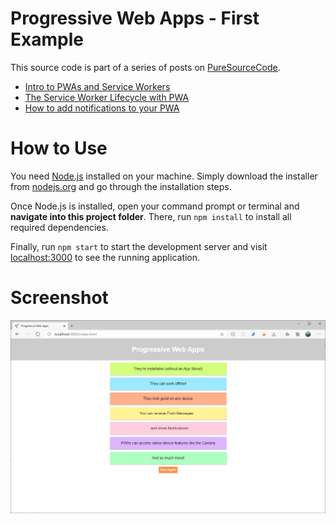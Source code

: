 # Progressive Web Apps - First Example
This source code is part of a series of posts on [PureSourceCode](https://www.puresourcecode.com/).

- [Intro to PWAs and Service Workers](https://www.puresourcecode.com/javascript/intro-to-pwas-and-service-workers/)
- [The Service Worker Lifecycle with PWA](https://www.puresourcecode.com/javascript/the-service-worker-lifecycle-with-pwa/)
- [How to add notifications to your PWA](https://www.puresourcecode.com/javascript/how-to-add-notifications-to-your-pwa/)

# How to Use
You need [Node.js](https://nodejs.org) installed on your machine. Simply download the installer from [nodejs.org](https://nodejs.org) and go through the installation steps.

Once Node.js is installed, open your command prompt or terminal and **navigate into this project folder**. There, run `npm install` to install all required dependencies.

Finally, run `npm start` to start the development server and visit [localhost:3000](http://localhost:3000) to see the running application.

# Screenshot

![Screenshot](./images/pwa-first.png)
